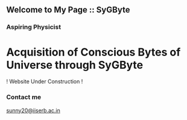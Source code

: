 ## Welcome to My Page :: SyGByte


### Aspiring Physicist


# Acquisition of Conscious Bytes of Universe through SyGByte


! Website Under Construction !

### Contact me
sunny20@iiserb.ac.in
